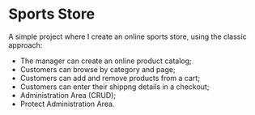 # Sports Store

A simple project where I create an online sports store, using the classic approach: 
-   The manager can create an online product catalog;
-   Customers can browse by category and page;
-   Customers can add and remove products from a cart;
-   Customers can enter their shippng details in a checkout;
-   Administration Area (CRUD);
-   Protect Administration Area.